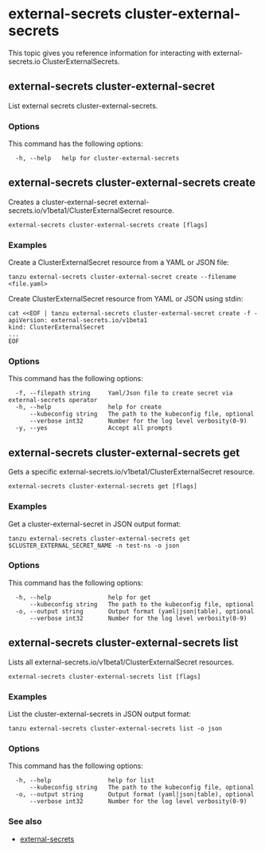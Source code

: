 # external-secrets cluster-external-secrets

This topic gives you reference information for interacting with external-secrets.io ClusterExternalSecrets.

## <a id="cluster-external-secret"></a> external-secrets cluster-external-secret

List external secrets cluster-external-secrets.

### <a id="ces-options"></a> Options

This command has the following options:

```console
  -h, --help   help for cluster-external-secrets
```

## <a id="ces-create"></a> external-secrets cluster-external-secrets create

Creates a cluster-external-secret external-secrets.io/v1beta1/ClusterExternalSecret resource.

```console
external-secrets cluster-external-secrets create [flags]
```

### <a id="ces-create-examples"></a> Examples

Create a ClusterExternalSecret resource from a YAML or JSON file:

```console
tanzu external-secrets cluster-external-secret create --filename <file.yaml>
```
<!-- angle brackets around file.yaml are required or not? -->

Create ClusterExternalSecret resource from YAML or JSON using stdin:

```console
cat <<EOF | tanzu external-secrets cluster-external-secret create -f -
apiVersion: external-secrets.io/v1beta1
kind: ClusterExternalSecret
...
EOF
```

### <a id="ces-create-options"></a> Options

This command has the following options:

```console
  -f, --filepath string     Yaml/Json file to create secret via external-secrets operator
  -h, --help                help for create
      --kubeconfig string   The path to the kubeconfig file, optional
      --verbose int32       Number for the log level verbosity(0-9)
  -y, --yes                 Accept all prompts
```

## <a id="ces-get"></a> external-secrets cluster-external-secrets get

Gets a specific external-secrets.io/v1beta1/ClusterExternalSecret resource.

```console
external-secrets cluster-external-secrets get [flags]
```

### <a id="ces-get-examples"></a> Examples

Get a cluster-external-secret in JSON output format:

```console
tanzu external-secrets cluster-external-secrets get $CLUSTER_EXTERNAL_SECRET_NAME -n test-ns -o json
```

### <a id="ces-get-options"></a> Options

This command has the following options:

```console
  -h, --help                help for get
      --kubeconfig string   The path to the kubeconfig file, optional
  -o, --output string       Output format (yaml|json|table), optional
      --verbose int32       Number for the log level verbosity(0-9)
```

## <a id="ces-list"></a> external-secrets cluster-external-secrets list

Lists all external-secrets.io/v1beta1/ClusterExternalSecret resources.

```console
external-secrets cluster-external-secrets list [flags]
```

### <a id="ces-list-examples"></a> Examples

List the cluster-external-secrets in JSON output format:

```console
tanzu external-secrets cluster-external-secrets list -o json
```

### <a id="ces-list-options"></a> Options

This command has the following options:

```console
  -h, --help                help for list
      --kubeconfig string   The path to the kubeconfig file, optional
  -o, --output string       Output format (yaml|json|table), optional
      --verbose int32       Number for the log level verbosity(0-9)
```

### <a id="see-also"></a> See also

- [external-secrets](external-secrets.md)
